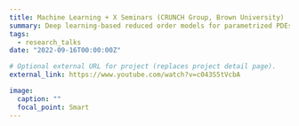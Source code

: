 ```yaml
---
title: Machine Learning + X Seminars (CRUNCH Group, Brown University)
summary: Deep learning-based reduced order models for parametrized PDEs.
tags:
  - research_talks
date: "2022-09-16T00:00:00Z"

# Optional external URL for project (replaces project detail page).
external_link: https://www.youtube.com/watch?v=c043S5tVcbA

image:
  caption: ""
  focal_point: Smart
---
```

